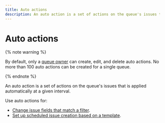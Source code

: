 ```yaml
---
title: Auto actions
description: An auto action is a set of actions on the queue's issues that is applied automatically at a given interval.
---
```


# Auto actions

{% note warning %}

By default, only a [queue owner](../manager/queue-access.md) can create, edit, and delete auto actions. No more than 100 auto actions can be created for a single queue.

{% endnote %}

An auto action is a set of actions on the queue's issues that is applied automatically at a given interval.

Use auto actions for:

- [Change issue fields that match a filter](create-autoaction.md).
- [Set up scheduled issue creation based on a template](ticket-schedule.md).




